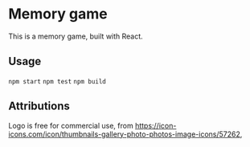 # Memory game

This is a memory game, built with React.

## Usage
`npm start`
`npm test`
`npm build`


## Attributions

Logo is free for commercial use, from https://icon-icons.com/icon/thumbnails-gallery-photo-photos-image-icons/57262, 